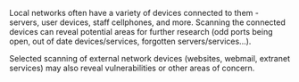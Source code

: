 
Local networks often have a variety of devices connected to them - servers, user devices, staff cellphones, and more.  Scanning the connected devices can reveal potential areas for further research (odd ports being open, out of date devices/services, forgotten servers/services...).

Selected scanning of external network devices (websites, webmail, extranet services) may also reveal vulnerabilities or other areas of concern.
